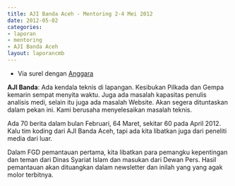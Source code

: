```yaml
---
title: AJI Banda Aceh - Mentoring 2-4 Mei 2012
date: 2012-05-02
categories:
- laporan
- mentoring
- AJI Banda Aceh
layout: laporancmb
---
```


* Via surel dengan [Anggara](http://wiki.ciptamedia.org/wiki/Pengguna:Anggara)

**AJI Banda**: Ada kendala teknis di lapangan. Kesibukan Pilkada dan Gempa kemarin sempat menyita waktu. Juga ada masalah kapasitas penulis analisis medi, selain itu juga ada masalah Website. Akan segera dituntaskan dalam pekan ini. Kami berusaha menyelesaikan masalah teknis.

Ada 70 berita dalam bulan Februari, 64 Maret, sekitar 60 pada April 2012. Kalu tim koding dari AJI Banda Aceh, tapi ada kita libatkan juga dari peneliti media dari luar.

Dalam FGD pemantauan pertama, kita libatkan para pemangku kepentingan dan teman dari Dinas Syariat Islam dan masukan dari Dewan Pers. Hasil pemantauan akan dituangkan dalam newsletter dan inilah yang yang agak molor terbitnya. 
